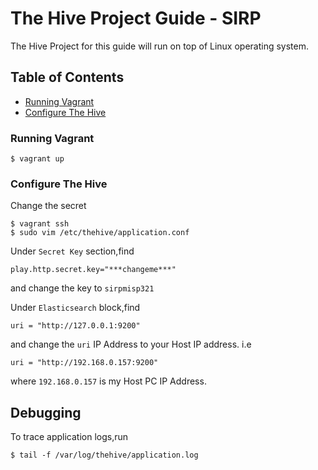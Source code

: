 # The Hive Project Guide - SIRP
The Hive Project for this guide will run on top of Linux operating system.

## Table of Contents
* [Running Vagrant](#running-vagrant)
* [Configure The Hive](#configure-the-hive)

### Running Vagrant
```
$ vagrant up
```

### Configure The Hive
Change the secret 
```
$ vagrant ssh
$ sudo vim /etc/thehive/application.conf
```

Under `Secret Key` section,find 
```
play.http.secret.key="***changeme***"
```
and change the key to `sirpmisp321`

Under `Elasticsearch` block,find 
```
uri = "http://127.0.0.1:9200"
```

and change the `uri` IP Address to your Host IP address. i.e 
```
uri = "http://192.168.0.157:9200"
```

where `192.168.0.157` is my Host PC IP Address.

## Debugging
To trace application logs,run
```
$ tail -f /var/log/thehive/application.log
```
